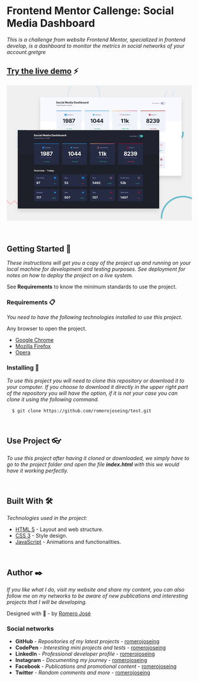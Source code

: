 # Frontend Mentor Callenge: Social Media Dashboard

_This is a challenge from website Frontend Mentor, specialized in frontend develop, is a dashboard to monitor the metrics in social networks of your account.gretgre_

## [Try the live demo](https://romerojoseing.github.io/social-dashboard/) ⚡
![Thumbnail](https://github.com/romerojoseing/social-dashboard/blob/master/design/desktop-preview.jpg?raw=true)

<br>

## Getting Started 🚀

_These instructions will get you a copy of the project up and running on your local machine for development and testing purposes. See deployment for notes on how to deploy the project on a live system._

See **Requirements** to know the minimum standards to use the project.

### Requirements 📋

_You need to have the following technologies installed to use this project._

Any browser to open the project.

* [Google Chrome](https://www.google.com/intl/es/chrome/)
* [Mozilla Firefox](https://www.mozilla.org/es-ES/firefox/new/)
* [Opera](https://www.opera.com/es)

### Installing 🔧

_To use this project you will need to clone this repository or download it to your computer. If you choose to download it directly in the upper right part of the repository you will have the option, if it is not your case you can clone it using the following command._

```ssh
  $ git clone https://github.com/romerojoseing/test.git
```

<br>

## Use Project 👓

_To use this project after having it cloned or downloaded, we simply have to go to the project folder and open the file **index.html** with this we would have it working perfectly._

<br>

## Built With 🛠️

_Technologies used in the project:_

* [HTML 5](https://es.wikipedia.org/wiki/HTML) - Layout and web structure.
* [CSS 3](https://es.wikipedia.org/wiki/Hoja_de_estilos_en_cascada) - Style design.
* [JavaScript](https://es.wikipedia.org/wiki/JavaScript) - Animations and functionalities.

<br>

## Author ✒️

_If you like what I do, visit my website and share my content, you can also follow me on my networks to be aware of new publications and interesting projects that I will be developing._

Designed with 💖 - by [Romero José](https://romerojose.com/)

### Social networks

* **GitHub** - *Repositories of my latest projects* - [romerojoseing](https://github.com/romerojoseing)
* **CodePen** - *Interesting mini projects and tests* - [romerojoseing](https://codepen.io/romerojoseing)
* **LinkedIn** - *Professional developer profile* - [romerojoseing](https://www.linkedin.com/in/romerojoseing/)
* **Instagram** - *Documenting my journey* - [romerojoseing](https://www.instagram.com/romerojoseing/)
* **Facebook** - *Publications and promotional content* - [romerojoseing](https://www.facebook.com/romerojoseing)
* **Twitter** - *Random comments and more* - [romerojoseing](https://twitter.com/romerojoseing)